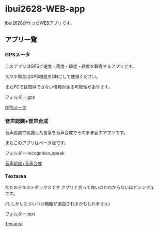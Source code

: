 # ibui2628-WEB-app

ibui2628が作ったWEBアプリです。

## アプリ一覧

### GPSメータ

このアプリはGPSで速度・高度・緯度・経度を取得するアプリです。

スマホ場合はGPS機能をONにして使用ください。

またPCでは取得できない情報がある可能性があります。

フォルダー:gps

[GPSメータ](https://ibui2628.github.io/ibui2628-WEB-app/gps/ "GPSメータを開きます")

### 音声認識+音声合成

音声認識で認識した言葉を音声合成でそのまま返すアプリです。

またこのアプリはベータ版です。

フォルダー:recognition_speak

[音声認識+音声合成](https://ibui2628.github.io/ibui2628-WEB-app/recognition_speak/ "音声認識+音声合成を開きます")

### Textarea

ただのテキストボックスです アプリと言って良いのかわからないほどシンプルです。

(もしかしたらいつか機能が追加されるかもしれません)

フォルダー:text

[Textarea](https://ibui2628.github.io/ibui2628-WEB-app/text/ "Textareaを開きます")

